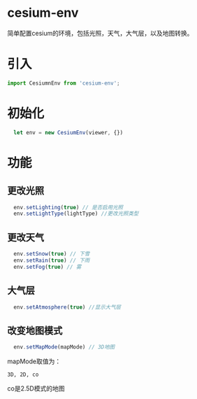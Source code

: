 # cesium-env
简单配置cesium的环境，包括光照，天气，大气层，以及地图转换。


# 引入
``` typescript
import CesiumnEnv from 'cesium-env';
```

# 初始化
```typescript
  let env = new CesiumEnv(viewer, {})
```


# 功能
## 更改光照
```typescript
  env.setLighting(true) // 是否启用光照
  env.setLightType(lightType) //更改光照类型
```


## 更改天气
```typescript
  env.setSnow(true) // 下雪
  env.setRain(true) // 下雨
  env.setFog(true) // 雾
```

## 大气层
```typescript
  env.setAtmosphere(true) //显示大气层
```

## 改变地图模式
```typescript
  env.setMapMode(mapMode) // 3D地图
```
mapMode取值为：
``` 
3D, 2D, co
```
co是2.5D模式的地图
